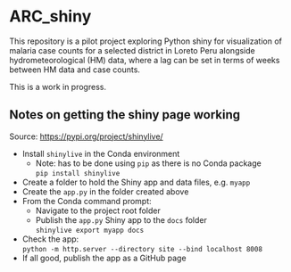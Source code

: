 # ARC_shiny

This repository is a pilot project exploring Python shiny for visualization of malaria case counts for a selected district in Loreto Peru alongside hydrometeorological (HM) data, where a lag can be set in terms of weeks between HM data and case counts. 

This is a work in progress.

## Notes on getting the shiny page working

Source: https://pypi.org/project/shinylive/

* Install `shinylive` in the Conda environment
  * Note: has to be done using `pip` as there is no Conda package  
    `pip install shinylive`
* Create a folder to hold the Shiny app and data files, e.g. `myapp`
* Create the `app.py` in the folder created above
* From the Conda command prompt:
  * Navigate to the project root folder
  * Publish the `app.py` Shiny app to the `docs` folder  
    `shinylive export myapp docs`
* Check the app:  
  `python -m http.server --directory site --bind localhost 8008`
* If all good, publish the app as a GitHub page